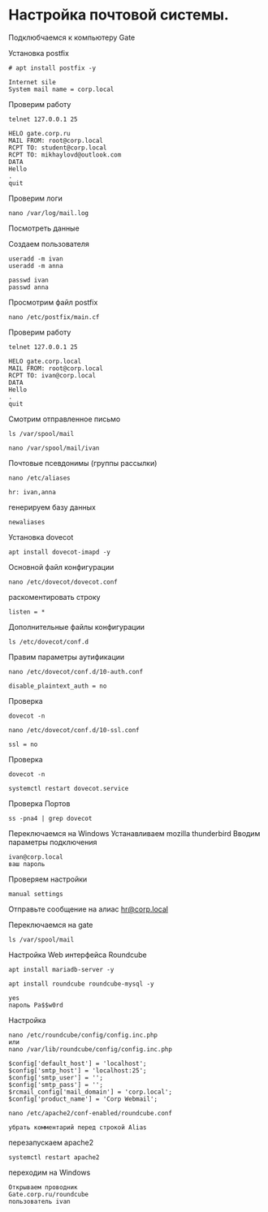 # Настройка почтовой системы.


Подклюбчаемся к компьютеру Gate

Установка postfix

```
# apt install postfix -y
```
```
Internet sile
System mail name = corp.local
```

Проверим работу

```
telnet 127.0.0.1 25
```
```
HELO gate.corp.ru
MAIL FROM: root@corp.local
RCPT TO: student@corp.local
RCPT TO: mikhaylovd@outlook.com
DATA
Hello
.
quit
```

Проверим логи

```
nano /var/log/mail.log
```
Посмотреть данные

Создаем пользователя

```
useradd -m ivan
useradd -m anna
```
```
passwd ivan
passwd anna
```

Просмотрим файл postfix
```
nano /etc/postfix/main.cf
```
Проверим работу

```
telnet 127.0.0.1 25
```
```
HELO gate.corp.local
MAIL FROM: root@corp.local
RCPT TO: ivan@corp.local
DATA
Hello
.
quit
```
Смотрим отправленное письмо
```
ls /var/spool/mail
```
```
nano /var/spool/mail/ivan
```
Почтовые псевдонимы (группы рассылки)

```
nano /etc/aliases
```
```
hr: ivan,anna
```
генерируем базу данных

```
newaliases
```

Установка dovecot

```
apt install dovecot-imapd -y
```

Основной файл конфигурации

```
nano /etc/dovecot/dovecot.conf
```
раскоментировать строку
```
listen = *
```

Дополнительные файлы конфигурации

```
ls /etc/dovecot/conf.d
```
Правим параметры аутификации

```
nano /etc/dovecot/conf.d/10-auth.conf
```
```
disable_plaintext_auth = no
```
Проверка 

```
dovecot -n
```

```
nano /etc/dovecot/conf.d/10-ssl.conf
```
```
ssl = no 
```
Проверка 

```
dovecot -n
```
```
systemctl restart dovecot.service
```
Проверка Портов
```
ss -pna4 | grep dovecot
```

Переключаемся на Windows 
Устанавливаем mozilla thunderbird
Вводим параметры подключения
```
ivan@corp.local
ваш пароль
```
Проверяем настройки
```
manual settings
```
Отправьте сообщение на алиас hr@corp.local

Переключаемся на gate
```
ls /var/spool/mail
```


Настройка Web интерфейса Roundcube

```
apt install mariadb-server -y
```
```
apt install roundcube roundcube-mysql -y
```
```
yes
пароль Pa$$w0rd
```

Настройка
```
nano /etc/roundcube/config/config.inc.php
или
nano /var/lib/roundcube/config/config.inc.php
```
```
$config['default_host'] = 'localhost';
$config['smtp_host'] = 'localhost:25';
$config['smtp_user'] = '';
$config['smtp_pass'] = '';
$rcmail_config['mail_domain'] = 'corp.local';
$config['product_name'] = 'Corp Webmail';

```
```
nano /etc/apache2/conf-enabled/roundcube.conf
```
```
убрать комментарий перед строкой Alias
```

перезапускаем apache2

```
systemctl restart apache2
```
переходим на Windows 

```
Открываем проводник
Gate.corp.ru/roundcube
пользователь ivan
```

